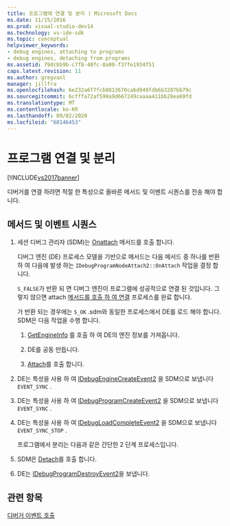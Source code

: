 ```yaml
---
title: 프로그램에 연결 및 분리 | Microsoft Docs
ms.date: 11/15/2016
ms.prod: visual-studio-dev14
ms.technology: vs-ide-sdk
ms.topic: conceptual
helpviewer_keywords:
- debug engines, attaching to programs
- debug engines, detaching from programs
ms.assetid: 79dcbb9b-c7f8-40fc-8a00-f37fe1934f51
caps.latest.revision: 11
ms.author: gregvanl
manager: jillfra
ms.openlocfilehash: 6e232a6f7fcb8813670ca6d949fdb6b3287bb79c
ms.sourcegitcommit: 6cfffa72af599a9d667249caaaa411bb28ea69fd
ms.translationtype: MT
ms.contentlocale: ko-KR
ms.lasthandoff: 09/02/2020
ms.locfileid: "68146453"
---
```

# <a name="attaching-and-detaching-to-a-program"></a>프로그램 연결 및 분리
[!INCLUDE[vs2017banner](../../includes/vs2017banner.md)]

디버거를 연결 하려면 적절 한 특성으로 올바른 메서드 및 이벤트 시퀀스를 전송 해야 합니다.  
  
## <a name="sequence-of-methods-and-events"></a>메서드 및 이벤트 시퀀스  
  
1. 세션 디버그 관리자 (SDM)는 [Onattach](../../extensibility/debugger/reference/idebugprogramnodeattach2-onattach.md) 메서드를 호출 합니다.  
  
    디버그 엔진 (DE) 프로세스 모델을 기반으로 메서드는 다음 메서드 중 하나를 반환 하 여 다음에 발생 하는 `IDebugProgramNodeAttach2::OnAttach` 작업을 결정 합니다.  
  
    `S_FALSE`가 반환 되 면 디버그 엔진이 프로그램에 성공적으로 연결 된 것입니다. 그렇지 않으면 attach [메서드를 호출 하 여 연결](../../extensibility/debugger/reference/idebugengine2-attach.md) 프로세스를 완료 합니다.  
  
    가 반환 되는 경우에는 `S_OK` .sdm와 동일한 프로세스에서 DE를 로드 해야 합니다. SDM은 다음 작업을 수행 합니다.  
  
   1. [GetEngineInfo](../../extensibility/debugger/reference/idebugprogramnode2-getengineinfo.md) 를 호출 하 여 DE의 엔진 정보를 가져옵니다.  
  
   2. DE를 공동 만듭니다.  
  
   3. [Attach](../../extensibility/debugger/reference/idebugengine2-attach.md)를 호출 합니다.  
  
2. DE는 특성을 사용 하 여 [IDebugEngineCreateEvent2](../../extensibility/debugger/reference/idebugenginecreateevent2.md) 을 SDM으로 보냅니다 `EVENT_SYNC` .  
  
3. DE는 특성을 사용 하 여 [IDebugProgramCreateEvent2](../../extensibility/debugger/reference/idebugprogramcreateevent2.md) 을 SDM으로 보냅니다 `EVENT_SYNC` .  
  
4. DE는 특성을 사용 하 여 [IDebugLoadCompleteEvent2](../../extensibility/debugger/reference/idebugloadcompleteevent2.md) 을 SDM으로 보냅니다 `EVENT_SYNC_STOP` .  
  
   프로그램에서 분리는 다음과 같은 간단한 2 단계 프로세스입니다.  
  
5. SDM은 [Detach](../../extensibility/debugger/reference/idebugprogram2-detach.md)를 호출 합니다.  
  
6. DE는 [IDebugProgramDestroyEvent2](../../extensibility/debugger/reference/idebugprogramdestroyevent2.md)을 보냅니다.  
  
## <a name="see-also"></a>관련 항목  
 [디버거 이벤트 호출](../../extensibility/debugger/calling-debugger-events.md)
